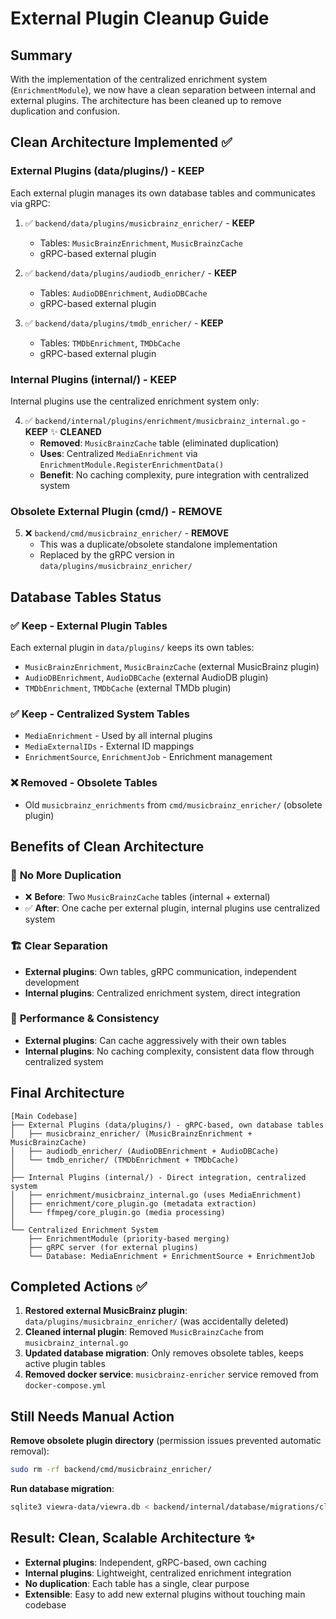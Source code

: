 # External Plugin Cleanup Guide

## Summary

With the implementation of the centralized enrichment system (`EnrichmentModule`), we now have a clean separation between internal and external plugins. The architecture has been cleaned up to remove duplication and confusion.

## Clean Architecture Implemented ✅

### **External Plugins** (data/plugins/) - **KEEP**

Each external plugin manages its own database tables and communicates via gRPC:

1. ✅ `backend/data/plugins/musicbrainz_enricher/` - **KEEP**

   - Tables: `MusicBrainzEnrichment`, `MusicBrainzCache`
   - gRPC-based external plugin

2. ✅ `backend/data/plugins/audiodb_enricher/` - **KEEP**

   - Tables: `AudioDBEnrichment`, `AudioDBCache`
   - gRPC-based external plugin

3. ✅ `backend/data/plugins/tmdb_enricher/` - **KEEP**
   - Tables: `TMDbEnrichment`, `TMDbCache`
   - gRPC-based external plugin

### **Internal Plugins** (internal/) - **KEEP**

Internal plugins use the centralized enrichment system only:

4. ✅ `backend/internal/plugins/enrichment/musicbrainz_internal.go` - **KEEP** ✨ **CLEANED**
   - **Removed**: `MusicBrainzCache` table (eliminated duplication)
   - **Uses**: Centralized `MediaEnrichment` via `EnrichmentModule.RegisterEnrichmentData()`
   - **Benefit**: No caching complexity, pure integration with centralized system

### **Obsolete External Plugin** (cmd/) - **REMOVE**

5. ❌ `backend/cmd/musicbrainz_enricher/` - **REMOVE**
   - This was a duplicate/obsolete standalone implementation
   - Replaced by the gRPC version in `data/plugins/musicbrainz_enricher/`

## Database Tables Status

### ✅ **Keep - External Plugin Tables**

Each external plugin in `data/plugins/` keeps its own tables:

- `MusicBrainzEnrichment`, `MusicBrainzCache` (external MusicBrainz plugin)
- `AudioDBEnrichment`, `AudioDBCache` (external AudioDB plugin)
- `TMDbEnrichment`, `TMDbCache` (external TMDb plugin)

### ✅ **Keep - Centralized System Tables**

- `MediaEnrichment` - Used by all internal plugins
- `MediaExternalIDs` - External ID mappings
- `EnrichmentSource`, `EnrichmentJob` - Enrichment management

### ❌ **Removed - Obsolete Tables**

- Old `musicbrainz_enrichments` from `cmd/musicbrainz_enricher/` (obsolete plugin)

## Benefits of Clean Architecture

### 🎯 **No More Duplication**

- ❌ **Before**: Two `MusicBrainzCache` tables (internal + external)
- ✅ **After**: One cache per external plugin, internal plugins use centralized system

### 🏗️ **Clear Separation**

- **External plugins**: Own tables, gRPC communication, independent development
- **Internal plugins**: Centralized enrichment system, direct integration

### 🚀 **Performance & Consistency**

- **External plugins**: Can cache aggressively with their own tables
- **Internal plugins**: No caching complexity, consistent data flow through centralized system

## Final Architecture

```
[Main Codebase]
├── External Plugins (data/plugins/) - gRPC-based, own database tables
│   ├── musicbrainz_enricher/ (MusicBrainzEnrichment + MusicBrainzCache)
│   ├── audiodb_enricher/ (AudioDBEnrichment + AudioDBCache)
│   └── tmdb_enricher/ (TMDbEnrichment + TMDbCache)
│
├── Internal Plugins (internal/) - Direct integration, centralized system
│   ├── enrichment/musicbrainz_internal.go (uses MediaEnrichment)
│   ├── enrichment/core_plugin.go (metadata extraction)
│   └── ffmpeg/core_plugin.go (media processing)
│
└── Centralized Enrichment System
    ├── EnrichmentModule (priority-based merging)
    ├── gRPC server (for external plugins)
    └── Database: MediaEnrichment + EnrichmentSource + EnrichmentJob
```

## Completed Actions ✅

1. **Restored external MusicBrainz plugin**: `data/plugins/musicbrainz_enricher/` (was accidentally deleted)
2. **Cleaned internal plugin**: Removed `MusicBrainzCache` from `musicbrainz_internal.go`
3. **Updated database migration**: Only removes obsolete tables, keeps active plugin tables
4. **Removed docker service**: `musicbrainz-enricher` service removed from `docker-compose.yml`

## Still Needs Manual Action

**Remove obsolete plugin directory** (permission issues prevented automatic removal):

```bash
sudo rm -rf backend/cmd/musicbrainz_enricher/
```

**Run database migration**:

```bash
sqlite3 viewra-data/viewra.db < backend/internal/database/migrations/cleanup_old_plugin_tables.sql
```

## Result: Clean, Scalable Architecture ✨

- **External plugins**: Independent, gRPC-based, own caching
- **Internal plugins**: Lightweight, centralized enrichment integration
- **No duplication**: Each table has a single, clear purpose
- **Extensible**: Easy to add new external plugins without touching main codebase
